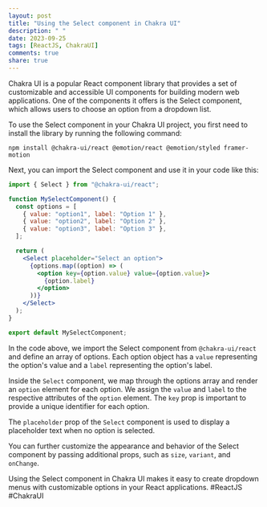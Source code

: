 ```yaml
---
layout: post
title: "Using the Select component in Chakra UI"
description: " "
date: 2023-09-25
tags: [ReactJS, ChakraUI]
comments: true
share: true
---
```


Chakra UI is a popular React component library that provides a set of customizable and accessible UI components for building modern web applications. One of the components it offers is the Select component, which allows users to choose an option from a dropdown list.

To use the Select component in your Chakra UI project, you first need to install the library by running the following command:

```
npm install @chakra-ui/react @emotion/react @emotion/styled framer-motion
```

Next, you can import the Select component and use it in your code like this:

```jsx
import { Select } from "@chakra-ui/react";

function MySelectComponent() {
  const options = [
    { value: "option1", label: "Option 1" },
    { value: "option2", label: "Option 2" },
    { value: "option3", label: "Option 3" },
  ];

  return (
    <Select placeholder="Select an option">
      {options.map((option) => (
        <option key={option.value} value={option.value}>
          {option.label}
        </option>
      ))}
    </Select>
  );
}

export default MySelectComponent;
```

In the code above, we import the Select component from `@chakra-ui/react` and define an array of options. Each option object has a `value` representing the option's value and a `label` representing the option's label.

Inside the `Select` component, we map through the options array and render an `option` element for each option. We assign the `value` and `label` to the respective attributes of the `option` element. The `key` prop is important to provide a unique identifier for each option.

The `placeholder` prop of the `Select` component is used to display a placeholder text when no option is selected.

You can further customize the appearance and behavior of the Select component by passing additional props, such as `size`, `variant`, and `onChange`.

Using the Select component in Chakra UI makes it easy to create dropdown menus with customizable options in your React applications. #ReactJS #ChakraUI
